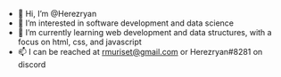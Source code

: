 - 👋 Hi, I’m @Herezryan
- 👀 I’m interested in software development and data science
- 🌱 I’m currently learning web development and data structures, with a focus on html, css, and javascript
- 📫 I can be reached at rmuriset@gmail.com or Herezryan#8281 on discord

